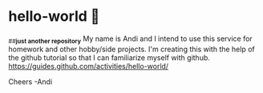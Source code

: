 # hello-world :wave:
<sub>##**just another repository**</sub>
My name is Andi and I intend to use this service for homework and other hobby/side projects.
I'm creating this with the help of the github tutorial so that I can familiarize myself with github.
https://guides.github.com/activities/hello-world/

Cheers
-Andi
